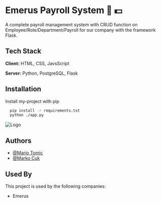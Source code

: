 # Emerus Payroll System :briefcase: :dollar:

A complete payroll management system with CRUD function on Employee/Role/Department/Payroll for our company with the framework Flask.

## Tech Stack

**Client:** HTML, CSS, JavsScript

**Server:** Python, PostgreSQL, Flask

## Installation

Install my-project with pip

```bash
  pip install -r requirements.txt
  python ./app.py
```


  ![Logo](https://raw.githubusercontent.com/MarkoCuk54/Payroll-Application/main/static/Payroll.PNG)

## Authors

- [@Mario Tomic](https://github.com/Mario542-cmd)
- [@Marko Cuk](https://github.com/MarkoCuk54)

## Used By

This project is used by the following companies:

- Emerus
